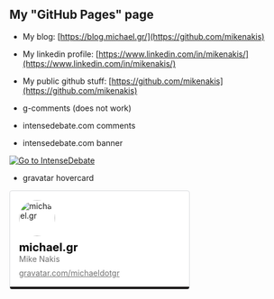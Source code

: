 ## My "GitHub Pages" page

- My blog: [https://blog.michael.gr/](https://github.com/mikenakis)
- My linkedin profile: [https://www.linkedin.com/in/mikenakis/](https://www.linkedin.com/in/mikenakis/)
- My public github stuff: [https://github.com/mikenakis](https://github.com/mikenakis)

- g-comments (does not work)
<script src="https://apis.google.com/js/plusone.js">
</script>
<div class="g-comments"
    data-href="https://mikenakis.github.io/"
    data-width="675"
    data-first_party_property="BLOGGER"
    data-view_type="FILTERED_POSTMOD">
</div>

- intensedebate.com comments

<script>
var idcomments_acct = 'bb4879ba1917010a5905701465254568';
var idcomments_post_id;
var idcomments_post_url;
</script>
<script type="text/javascript" src="https://www.intensedebate.com/js/genericLinkWrapperV2.js"></script>

<script>
var idcomments_acct = 'bb4879ba1917010a5905701465254568';
var idcomments_post_id;
var idcomments_post_url;
</script>
<span id="IDCommentsPostTitle" style="display:none"></span>
<script type='text/javascript' src='https://www.intensedebate.com/js/genericCommentWrapperV2.js'></script>

- intensedebate.com banner

<a href="https://www.intensedebate.com/?badge=small_grey&user=michael_gr" title="Go to IntenseDebate"><img src="https://www.intensedebate.com/images/intensedebate-badge-small_grey.png?=3" alt="Go to IntenseDebate" /></a>

- gravatar hovercard

<div class="gravatar-hovercard" style="width: 320px; min-width: 320px; max-width: 320px; background-color: #fff; border: 1px solid #d8dbdd; border-radius: 4px; overflow: hidden; box-sizing: border-box;">
	<div style="padding: 16px;">
		<img
			src="https://0.gravatar.com/avatar/8d1c5b5578843f958430afe30e0cbb2fb5092b1712d1933ea37d7bf5cb4305ed?s=256&d=initials"
			width="64"
			height="64"
			alt="michael.gr"
			style="margin-bottom: 8px; border-radius: 50%"
		>
		<div style="color: #000; font-size: 20px; font-weight: 700; line-height: 120%; margin: 0; 
font-family: SF Pro Text, -apple-system, BlinkMacSystemFont, Segoe UI,
Roboto, Oxygen-Sans, Ubuntu, Cantarell, Helvetica Neue, sans-serif;
">
			michael.gr
		</div>
<div style="color: #707070;font-size: 14px; 
font-family: SF Pro Text, -apple-system, BlinkMacSystemFont, Segoe UI,
Roboto, Oxygen-Sans, Ubuntu, Cantarell, Helvetica Neue, sans-serif;
">
	Mike Nakis
</div>
		<a
			href="https://gravatar.com/michaeldotgr?utm_source=email_signature"
			target="_blank"
			style="display: block; color: #707070; margin-top: 8px; font-size: 14px; 
font-family: SF Pro Text, -apple-system, BlinkMacSystemFont, Segoe UI,
Roboto, Oxygen-Sans, Ubuntu, Cantarell, Helvetica Neue, sans-serif;
">
			gravatar.com/michaeldotgr
		</a>
	</div>
	<div
		style="background: #191615; height: 4px; line-height: 4px;"
	>
		&nbsp;
	</div>
</div>
